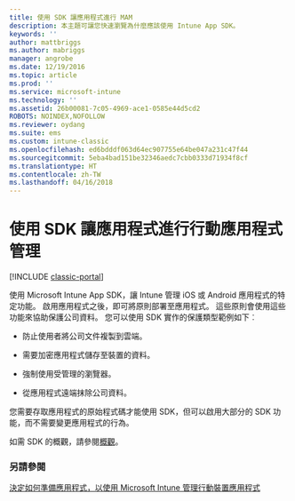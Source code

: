 ```yaml
---
title: 使用 SDK 讓應用程式進行 MAM
description: 本主題可讓您快速瀏覽為什麼應該使用 Intune App SDK。
keywords: ''
author: mattbriggs
ms.author: mabriggs
manager: angrobe
ms.date: 12/19/2016
ms.topic: article
ms.prod: ''
ms.service: microsoft-intune
ms.technology: ''
ms.assetid: 26b00081-7c05-4969-ace1-0585e44d5cd2
ROBOTS: NOINDEX,NOFOLLOW
ms.reviewer: oydang
ms.suite: ems
ms.custom: intune-classic
ms.openlocfilehash: ed6bdddf063d64ec907755e64be047a231c47f44
ms.sourcegitcommit: 5eba4bad151be32346aedc7cbb0333d71934f8cf
ms.translationtype: HT
ms.contentlocale: zh-TW
ms.lasthandoff: 04/16/2018
---
```

# <a name="use-the-sdk-to-enable-apps-for-mobile-application-management"></a>使用 SDK 讓應用程式進行行動應用程式管理

[!INCLUDE [classic-portal](../includes/classic-portal.md)]

使用 Microsoft Intune App SDK，讓 Intune 管理 iOS 或 Android 應用程式的特定功能。 啟用應用程式之後，即可將原則部署至應用程式。 這些原則會使用這些功能來協助保護公司資料。 您可以使用 SDK 實作的保護類型範例如下︰

-   防止使用者將公司文件複製到雲端。

-   需要加密應用程式儲存至裝置的資料。

-   強制使用受管理的瀏覽器。

-   從應用程式遠端抹除公司資料。

您需要存取應用程式的原始程式碼才能使用 SDK，但可以啟用大部分的 SDK 功能，而不需要變更應用程式的行為。

如需 SDK 的概觀，請參閱[概觀](/intune/app-sdk-get-started)。

### <a name="see-also"></a>另請參閱
[決定如何準備應用程式，以使用 Microsoft Intune 管理行動裝置應用程式](/intune/apps-prepare-mobile-application-management)
